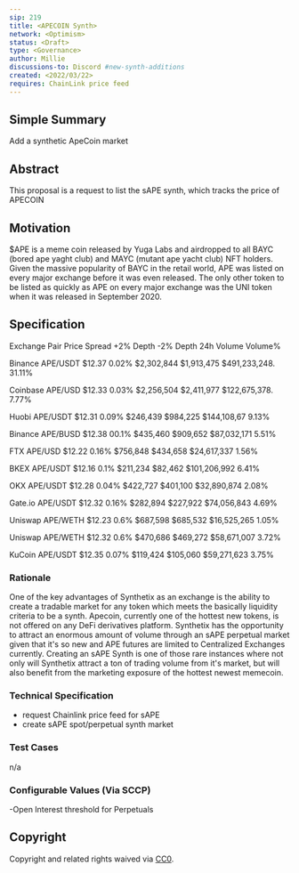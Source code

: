 ```yaml
---
sip: 219
title: <APECOIN Synth>
network: <Optimism>
status: <Draft>
type: <Governance>
author: Millie
discussions-to: Discord #new-synth-additions
created: <2022/03/22>
requires: ChainLink price feed
---
```




## Simple Summary

Add a synthetic ApeCoin market

## Abstract

This proposal is a request to list the sAPE synth, which tracks the price of APECOIN 


## Motivation

$APE is a meme coin released by Yuga Labs and airdropped to all BAYC (bored ape yaght club) and MAYC (mutant ape yacht club) NFT holders. Given the massive popularity of BAYC in the retail world, APE was listed on every major exchange before it was even released. The only other token to be listed as quickly as APE on every major exchange was the UNI token when it was released in September 2020.



## Specification



  Exchange    	Pair	     Price	    Spread	      +2% Depth	      -2% Depth	       24h Volume	        Volume%

Binance       APE/USDT    $12.37      0.02%	        $2,302,844	    $1,913,475	    $491,233,248.        31.11%	

Coinbase      APE/USD	    $12.33      0.03%	        $2,256,504	    $2,411,977	    $122,675,378.        7.77%

Huobi         APE/USDT	  $12.31      0.09%	        $246,439	      $984,225	      $144,108,67          9.13%

Binance       APE/BUSD	  $12.38      00.1%	        $435,460	      $909,652	      $87,032,171          5.51%

FTX           APE/USD	    $12.22      0.16%	        $756,848	      $434,658	      $24,617,337          1.56%

BKEX          APE/USDT	  $12.16      0.1%	        $211,234	      $82,462	        $101,206,992         6.41%

OKX           APE/USDT	  $12.28      0.04%	        $422,727	      $401,100	      $32,890,874          2.08%	

Gate.io       APE/USDT	  $12.32      0.16%	        $282,894	      $227,922	      $74,056,843          4.69%	

Uniswap       APE/WETH    $12.23      0.6%	        $687,598	      $685,532	      $16,525,265          1.05%		

Uniswap       APE/WETH    $12.32      0.6%	        $470,686	      $469,272	      $58,671,007          3.72%	
	  
KuCoin        APE/USDT	  $12.35      0.07%	        $119,424	      $105,060	      $59,271,623          3.75%

### Rationale

One of the key advantages of Synthetix as an exchange is the ability to create a tradable market for any token which meets the basically liquidity criteria to be a synth. Apecoin, currently one of the hottest new tokens, is not offered on any DeFi derivatives platform. Synthetix has the opportunity to attract an enormous amount of volume through an sAPE perpetual market given that it's so new and APE futures are limited to Centralized Exchanges currently.
Creating an sAPE Synth is one of those rare instances where not only will Synthetix attract a ton of trading volume from it's market, but will also benefit from the marketing exposure of the hottest newest memecoin.

### Technical Specification

- request Chainlink price feed for sAPE
- create sAPE spot/perpetual synth market

### Test Cases

n/a

### Configurable Values (Via SCCP)

-Open Interest threshold for Perpetuals 

## Copyright

Copyright and related rights waived via [CC0](https://creativecommons.org/publicdomain/zero/1.0/).
